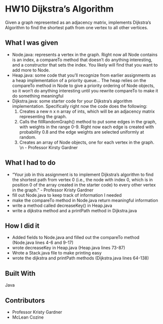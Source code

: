 # HW10 Dijkstra’s Algorithm
Given a graph represented as an adjacency matrix, implements Dijkstra’s Algorithm to find the shortest path from one vertex to all other vertices. 

## What I was given
* Node.java: represents a vertex in the graph. Right now all Node contains is an index, a compareTo method that doesn’t do anything interesting, and a constructor that sets the index. You likely will find that you want to add more to Node.
* Heap.java: some code that you’ll recognize from earlier assignments as a heap implementation of a priority queue… The heap relies on the compareTo method in Node to give a priority ordering of Node objects, so it won’t do anything interesting until you rewrite compareTo to make it do something meaningful
* Dijkstra.java: some starter code for your Dijkstra’s algorithm implementation. Specifically right now the code does the following:
	1. Creates a new n x n array of ints, which will be an adjacency matrix representing the graph.
	2. Calls the fillRandomGraph() method to put some edges in the graph, with weights in the range 0-9. Right now each edge is created with probability 0.8 and the edge weights are selected uniformly at random.
	3. Creates an array of Node objects, one for each vertex in the graph.
\n - Professor Kirsty Gardner
## What I had to do
* “Your job in this assignment is to implement Dijkstra’s algorithm to find the shortest path from vertex 0 (i.e., the node with index 0, which is in position 0 of the array created in the starter code) to every other vertex in the graph.” - Professor Kristy Gardner
* fill out Node.java to keep track of information I needed
* make the compareTo method in Node.java return meaningful information
* write a method called decreaseKey() in Heap.java
* write a dijkstra method and a printPath method in Dijkstra.java

## How I did it
* Added fields to Node.java and filled out the compareTo method (Node.java lines 4-6 and 9-17)
* wrote decreaseKey in Heap.java (Heap.java lines 73-87)
* Wrote a Stack.java file to make printing easy
* wrote the dijkstra and printPath methods (Dijkstra.java lines 64-138)

## Built With
Java

## Contributors
* Professor Kristy Gardner
* McLean Cozine
